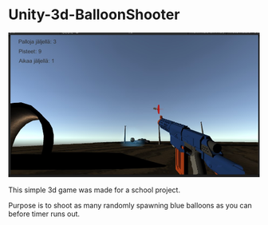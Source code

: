 # Unity-3d-BalloonShooter

![Gameplay image](peliä2.jpg)

This simple 3d game was made for a school project. 

Purpose is to shoot as many randomly spawning blue balloons as you can before timer runs out.
